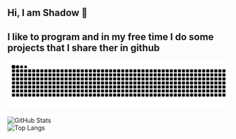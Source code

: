 ## Hi, I am Shadow 👋
## I like to program and in my free time I do some projects that I share ther in github

<!--
**Shadow-Klr/Shadow-Klr** is a ✨ _special_ ✨ repository because its `README.md` (this file) appears on your GitHub profile.

Here are some ideas to get you started:

- 🔭 I’m currently working on ...
- 🌱 I’m currently learning ...
- 👯 I’m looking to collaborate on ...
- 🤔 I’m looking for help with ...
- 💬 Ask me about ...
- 📫 How to reach me: ...
- 😄 Pronouns: ...
- ⚡ Fun fact: ...
-->

<img src="https://raw.githubusercontent.com/BM0zZz/BM0zZz/output/snake.svg" alt="Snake animation" />

![GitHub Stats](https://github-readme-stats.vercel.app/api?username=Shadow-Klr&show_icons=true&theme=tokyonight)
<br/>
![Top Langs](https://github-readme-stats.vercel.app/api/top-langs/?username=Shadow-Klr&layout=compact&theme=tokyonight)